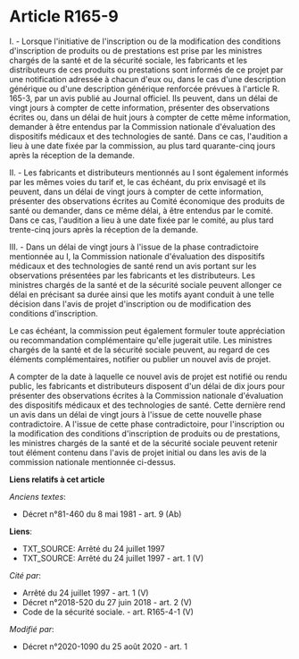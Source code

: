 # Article R165-9

I. - Lorsque l'initiative de l'inscription ou de la modification des conditions d'inscription de produits ou de prestations
est prise par les ministres chargés de la santé et de la sécurité sociale, les fabricants et les distributeurs de ces
produits ou prestations sont informés de ce projet par une notification adressée à chacun d'eux ou, dans le cas d'une
description générique ou d'une description générique renforcée prévues à l'article R. 165-3, par un avis publié au Journal
officiel. Ils peuvent, dans un délai de vingt jours à compter de cette information, présenter des observations écrites ou,
dans un délai de huit jours à compter de cette même information, demander à être entendus par la Commission nationale
d'évaluation des dispositifs médicaux et des technologies de santé. Dans ce cas, l'audition a lieu à une date fixée par la
commission, au plus tard quarante-cinq jours après la réception de la demande.

II. - Les fabricants et distributeurs mentionnés au I sont également informés par les mêmes voies du tarif et, le cas
échéant, du prix envisagé et ils peuvent, dans un délai de vingt jours à compter de cette information, présenter des
observations écrites au Comité économique des produits de santé ou demander, dans ce même délai, à être entendus par le
comité. Dans ce cas, l'audition a lieu à une date fixée par le comité, au plus tard trente-cinq jours après la réception de
la demande.

III. - Dans un délai de vingt jours à l'issue de la phase contradictoire mentionnée au I, la Commission nationale
d'évaluation des dispositifs médicaux et des technologies de santé rend un avis portant sur les observations présentées par
les fabricants et les distributeurs. Les ministres chargés de la santé et de la sécurité sociale peuvent allonger ce délai en
précisant sa durée ainsi que les motifs ayant conduit à une telle décision dans l'avis de projet d'inscription ou de
modification des conditions d'inscription.

Le cas échéant, la commission peut également formuler toute appréciation ou recommandation complémentaire qu'elle jugerait
utile. Les ministres chargés de la santé et de la sécurité sociale peuvent, au regard de ces éléments complémentaires,
notifier ou publier un nouvel avis de projet.

A compter de la date à laquelle ce nouvel avis de projet est notifié ou rendu public, les fabricants et distributeurs
disposent d'un délai de dix jours pour présenter des observations écrites à la Commission nationale d'évaluation des
dispositifs médicaux et des technologies de santé. Cette dernière rend un avis dans un délai de vingt jours à l'issue de
cette nouvelle phase contradictoire. A l'issue de cette phase contradictoire, pour l'inscription ou la modification des
conditions d'inscription de produits ou de prestations, les ministres chargés de la santé et de la sécurité sociale peuvent
retenir tout élément contenu dans l'avis de projet initial ou dans les avis de la commission nationale mentionnée ci-dessus.

**Liens relatifs à cet article**

_Anciens textes_:

  - Décret n°81-460 du 8 mai 1981 - art. 9 (Ab)

**Liens**:

  - TXT_SOURCE: Arrêté du 24 juillet 1997
  - TXT_SOURCE: Arrêté du 24 juillet 1997 - art. 1 (V)

_Cité par_:

  - Arrêté du 24 juillet 1997 - art. 1 (V)
  - Décret n°2018-520 du 27 juin 2018 - art. 2 (V)
  - Code de la sécurité sociale. - art. R165-4-1 (V)

_Modifié par_:

  - Décret n°2020-1090 du 25 août 2020 - art. 1
